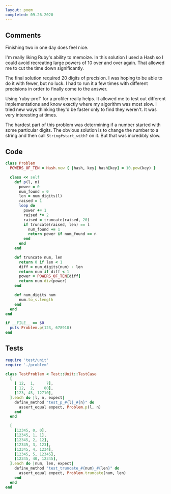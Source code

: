 ```yaml
---
layout: poem
completed: 09.26.2020
---
```


## Comments

Finishing two in one day does feel nice.

I'm really liking Ruby's ability to memoize.  In this solution I used a Hash so
I could avoid recreating large powers of 10 over and over again.  That allowed
me to cut the time down significantly.

The final solution required 20 digits of precision.  I was hoping to be able to
do it with fewer, but no luck.  I had to run it a few times with different
precisions in order to finally come to the answer.

Using 'ruby-prof' for a profiler really helps.  It allowed me to test out
different implementations and know exectly where my algorithm was most slow.  I
tried new ways thinking they'd be faster only to find they weren't.  It was
very interesting at times.

The hardest part of this problem was determining if a number started with some
particular digits.  The obvious solution is to change the number to a string
and then call `String#start_with?` on it.  But that was incredibly slow.

## Code

```ruby
class Problem
  POWERS_OF_TEN = Hash.new { |hash, key| hash[key] = 10.pow(key) }

  class << self
    def p(l, n)
      power = 0
      num_found = 0
      len = num_digits(l)
      raised = 1
      loop do
        power += 1
        raised *= 2
        raised = truncate(raised, 20)
        if truncate(raised, len) == l
          num_found += 1
          return power if num_found == n
        end
      end
    end

    def truncate num, len
      return 0 if len < 1
      diff = num_digits(num) - len
      return num if diff < 1
      power = POWERS_OF_TEN[diff]
      return num.div(power)
    end

    def num_digits num
      num.to_s.length
    end
  end
end

if __FILE__ == $0
  puts Problem.p(123, 678910)
end
```

## Tests

```ruby
require 'test/unit'
require './problem'

class TestProblem < Test::Unit::TestCase
  [
    [ 12,  1,     7],
    [ 12,  2,    80],
    [123, 45, 12710],
  ].each do |l, n, expect|
    define_method "test_p_#{l}_#{n}" do
      assert_equal expect, Problem.p(l, n)
    end
  end

  [
    [12345, 0, 0],
    [12345, 1, 1],
    [12345, 2, 12],
    [12345, 3, 123],
    [12345, 4, 1234],
    [12345, 5, 12345],
    [12345, 40, 12345],
  ].each do |num, len, expect|
    define_method "test_truncate_#{num}_#{len}" do
      assert_equal expect, Problem.truncate(num, len)
    end
  end
end
```
